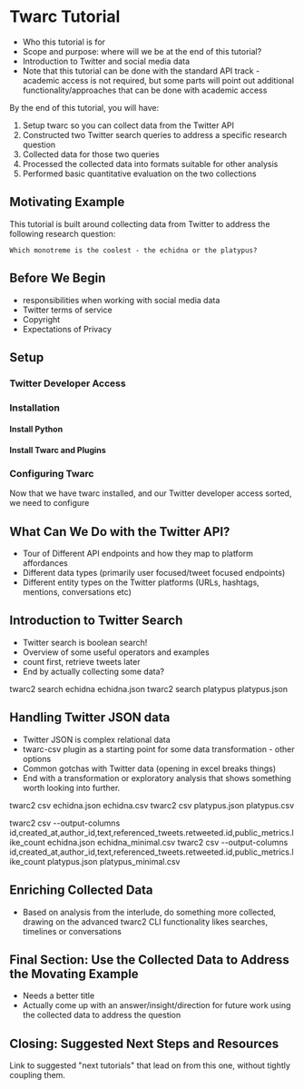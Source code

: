 # Twarc Tutorial

- Who this tutorial is for
- Scope and purpose: where will we be at the end of this tutorial?
- Introduction to Twitter and social media data
- Note that this tutorial can be done with the standard API track - academic access is not required, but some parts will point out additional functionality/approaches that can be done with academic access

By the end of this tutorial, you will have:

1. Setup twarc so you can collect data from the Twitter API
2. Constructed two Twitter search queries to address a specific research question
3. Collected data for those two queries
4. Processed the collected data into formats suitable for other analysis
5. Performed basic quantitative evaluation on the two collections

## Motivating Example

This tutorial is built around collecting data from Twitter to address the following research question:

	Which monotreme is the coolest - the echidna or the platypus?


## Before We Begin

- responsibilities when working with social media data
- Twitter terms of service
- Copyright
- Expectations of Privacy


## Setup

### Twitter Developer Access

### Installation

#### Install Python

#### Install Twarc and Plugins


### Configuring Twarc

Now that we have twarc installed, and our Twitter developer access sorted, we need to configure


## What Can We Do with the Twitter API?

- Tour of Different API endpoints and how they map to platform affordances
- Different data types (primarily user focused/tweet focused endpoints)
- Different entity types on the Twitter platforms (URLs, hashtags, mentions, conversations etc)


## Introduction to Twitter Search

- Twitter search is boolean search!
- Overview of some useful operators and examples
- count first, retrieve tweets later
- End by actually collecting some data?

twarc2 search echidna echidna.json
twarc2 search platypus platypus.json


## Handling Twitter JSON data

- Twitter JSON is complex relational data
- twarc-csv plugin as a starting point for some data transformation - other options
- Common gotchas with Twitter data (opening in excel breaks things)
- End with a transformation or exploratory analysis that shows something worth looking into further.

twarc2 csv echidna.json echidna.csv
twarc2 csv platypus.json platypus.csv

twarc2 csv --output-columns id,created_at,author_id,text,referenced_tweets.retweeted.id,public_metrics.like_count echidna.json echidna_minimal.csv
twarc2 csv --output-columns id,created_at,author_id,text,referenced_tweets.retweeted.id,public_metrics.like_count platypus.json platypus_minimal.csv

## Enriching Collected Data

- Based on analysis from the interlude, do something more collected, drawing on the advanced twarc2 CLI functionality likes searches, timelines or conversations


## Final Section: Use the Collected Data to Address the Movating Example

- Needs a better title
- Actually come up with an answer/insight/direction for future work using the collected data to address the question


## Closing: Suggested Next Steps and Resources

Link to suggested "next tutorials" that lead on from this one, without tightly coupling them.
